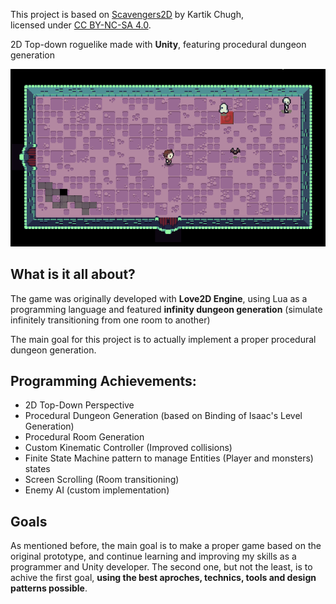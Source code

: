 This project is based on [Scavengers2D](https://github.com/KartikChugh/Scavengers2D) by Kartik Chugh,  
licensed under [CC BY-NC-SA 4.0](https://creativecommons.org/licenses/by-nc-sa/4.0/).

2D Top-down roguelike made with **Unity**, featuring procedural dungeon generation

<p align="center">
  <img src="Media/legend_unity_gameplay.gif" alt="Gameplay v0.4.1">
</p>

## What is it all about?

The game was originally developed with **Love2D Engine**, using Lua as a programming language and featured **infinity dungeon generation** (simulate infinitely transitioning from one room to another)

The main goal for this project is to actually implement a proper procedural dungeon generation.

## Programming Achievements:

- 2D Top-Down Perspective
- Procedural Dungeon Generation (based on Binding of Isaac's Level Generation)
- Procedural Room Generation
- Custom Kinematic Controller (Improved collisions)
- Finite State Machine pattern to manage Entities (Player and monsters) states
- Screen Scrolling (Room transitioning)
- Enemy AI (custom implementation)

## Goals

As mentioned before, the main goal is to make a proper game based on the original prototype, and continue learning and improving my skills as a programmer and Unity developer. The second one, but not the least, is to achive the first goal, **using the best aproches, technics, tools and design patterns possible**.
